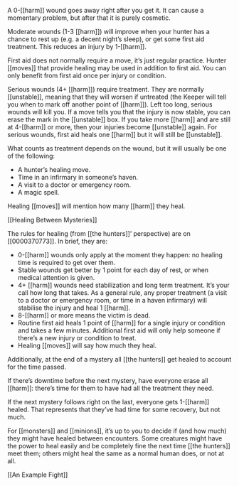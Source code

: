 
A 0-[[harm]] wound goes away right after you get it. It can cause a momentary problem, but after that it is purely cosmetic.

Moderate wounds (1-3 [[harm]]) will improve when your hunter has a chance to rest up (e.g. a decent night’s sleep), or get some first aid treatment. This reduces an injury by 1-[[harm]].

First aid does not normally require a move, it’s just regular practice. Hunter [[moves]] that provide healing may be used in addition to first aid. You can only benefit from first aid once per injury or condition.

Serious wounds (4+ [[harm]]) require treatment. They are normally [[unstable]], meaning that they will worsen if untreated (the Keeper will tell you when to mark off another point of [[harm]]). Left too long, serious wounds will kill you. If a move tells you that the injury is now stable, you can erase the mark in the [[unstable]] box. If you take more [[harm]] and are still at 4-[[harm]] or more, then your injuries become [[unstable]] again. For serious wounds, first aid heals one [[harm]] but it will still be [[unstable]].

What counts as treatment depends on the wound, but it will usually be one of the following:

- A hunter’s healing move.
- Time in an infirmary in someone’s haven.
- A visit to a doctor or emergency room.
- A magic spell.

Healing [[moves]] will mention how many [[harm]] they heal.

[[Healing Between Mysteries]]

The rules for healing (from [[the hunters]]’ perspective) are on [[0000370773]]. In brief, they are:

- 0-[[harm]] wounds only apply at the moment they happen: no healing time is required to get over them.
- Stable wounds get better by 1 point for each day of rest, or when medical attention is given.
- 4+ [[harm]] wounds need stabilization and long term treatment. It’s your call how long that takes. As a general rule, any proper treatment (a visit to a doctor or emergency room, or time in a haven infirmary) will stabilise the injury and heal 1 [[harm]].
- 8-[[harm]] or more means the victim is dead.
- Routine first aid heals 1 point of [[harm]] for a single injury or condition and takes a few minutes. Additional first aid will only help someone if there’s a new injury or condition to treat.
- Healing [[moves]] will say how much they heal.

Additionally, at the end of a mystery all [[the hunters]] get healed to account for the time passed.

If there’s downtime before the next mystery, have everyone erase all [[harm]]: there’s time for them to have had all the treatment they need.

If the next mystery follows right on the last, everyone gets 1-[[harm]] healed. That represents that they’ve had time for some recovery, but not much.

For [[monsters]] and [[minions]], it’s up to you to decide if (and how much) they might have healed between encounters. Some creatures might have the power to heal easily and be completely fine the next time [[the hunters]] meet them; others might heal the same as a normal human does, or not at all.

[[An Example Fight]]
